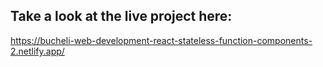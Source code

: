 ## Take a look at the live project here:
https://bucheli-web-development-react-stateless-function-components-2.netlify.app/
